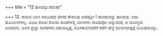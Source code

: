 +++
title = "12 ತಾಗಿದವು ಶರನಿಕರ"

+++
12. ಕಾಮನ ಬಾಣ ಸಮೂಹದ ವೇಗದ ಕೌಶಲವು ಅದೆಷ್ಟೋ ! ಪಾಂಡುವನ್ನು ತಾಗಿದವು. ಐದು ಹೂಬಾಣಗಳಲ್ಲ. ಎಂಟು ಕೋಟಿ ರೋಮ ಕೂಪಗಳಲ್ಲಿ ಬಾಣಗಳು ನಾಟಿದವೋ ಅನ್ನುವಂತೆ, ಆ ಯೋಗ್ಯನು ಅಂಜಿದನು. ಅವನ ಪ್ರಜ್ಞಾ ಸಾಗರಗಳು ನಡುಮಟ್ಟಕ್ಕೆ, ಮೊಳಕಾಲಿನವರೆಗೆ ಕಡೆಗೆ ಹೆಜ್ಜೆ ಮುಳುಗವಷ್ಟಕ್ಕೆ ಸೀಮಿತವಾಯ್ತು.